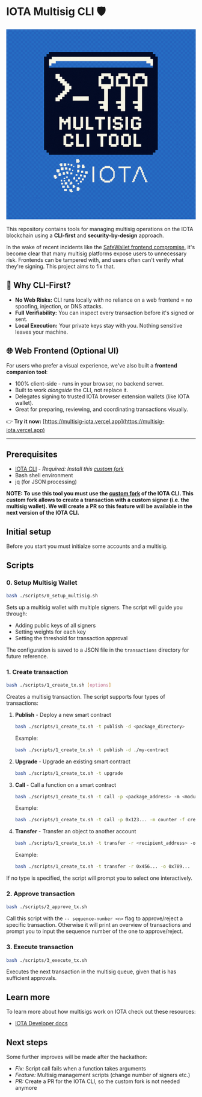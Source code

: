 # IOTA Multisig CLI 🛡️

![logo](/assets/logo.png)

This repository contains tools for managing multisig operations on the IOTA blockchain using a **CLI-first** and **security-by-design** approach.

In the wake of recent incidents like the [SafeWallet frontend compromise](https://x.com/safe/status/1894768522720350673), it's become clear that many multisig platforms expose users to unnecessary risk. Frontends can be tampered with, and users often can't verify what they're signing. This project aims to fix that.

## 🔐 Why CLI-First?

- **No Web Risks:** CLI runs locally with no reliance on a web frontend = no spoofing, injection, or DNS attacks.
- **Full Verifiability:** You can inspect every transaction before it's signed or sent.
- **Local Execution:** Your private keys stay with you. Nothing sensitive leaves your machine.

## 🌐 Web Frontend (Optional UI)

For users who prefer a visual experience, we've also built a **frontend companion tool**:

- 100% client-side - runs in your browser, no backend server.
- Built to work *alongside* the CLI, not replace it.
- Delegates signing to trusted IOTA browser extension wallets (like IOTA wallet).
- Great for preparing, reviewing, and coordinating transactions visually.

👉 **Try it now:** [https://multisig-iota.vercel.app](https://multisig-iota.vercel.app)

---

## Prerequisites

- [IOTA CLI](https://docs.iota.org/developer/getting-started/install-iota) - *Required: Install this [custom fork](https://github.com/arjanjohan/iota/tree/custom-sender-cli)*
- Bash shell environment
- jq (for JSON processing)

__NOTE: To use this tool you must use the [custom fork](https://github.com/arjanjohan/iota/tree/custom-sender-cli) of the IOTA CLI. This custom fork allows to create a transaction with a custom signer (i.e. the multisig wallet). We will create a PR so this feature will be available in the next version of the IOTA CLI.__

## Initial setup

Before you start you must initialze some accounts and a multisig.

## Scripts

### 0. Setup Multisig Wallet

```bash
bash ./scripts/0_setup_multisig.sh
```

Sets up a multisig wallet with multiple signers. The script will guide you through:
- Adding public keys of all signers
- Setting weights for each key
- Setting the threshold for transaction approval

The configuration is saved to a JSON file in the `transactions` directory for future reference.

### 1. Create transaction

```bash
bash ./scripts/1_create_tx.sh [options]
```

Creates a multisig transaction. The script supports four types of transactions:

1. **Publish** - Deploy a new smart contract
   ```bash
   bash ./scripts/1_create_tx.sh -t publish -d <package_directory>
   ```
   Example:
   ```bash
   bash ./scripts/1_create_tx.sh -t publish -d ./my-contract
   ```

2. **Upgrade** - Upgrade an existing smart contract
   ```bash
   bash ./scripts/1_create_tx.sh -t upgrade
   ```

3. **Call** - Call a function on a smart contract
   ```bash
   bash ./scripts/1_create_tx.sh -t call -p <package_address> -m <module_name> -f <function_name> [-a <args>]
   ```
   Example:
   ```bash
   bash ./scripts/1_create_tx.sh -t call -p 0x123... -m counter -f create
   ```

4. **Transfer** - Transfer an object to another account
   ```bash
   bash ./scripts/1_create_tx.sh -t transfer -r <recipient_address> -o <object_id>
   ```
   Example:
   ```bash
   bash ./scripts/1_create_tx.sh -t transfer -r 0x456... -o 0x789...
   ```

If no type is specified, the script will prompt you to select one interactively.

### 2. Approve transaction

```bash
bash ./scripts/2_approve_tx.sh
```

Call this script with the `-- sequence-number <n>` flag to approve/reject a specific transaction. Otherwise it will print an overview of transactions and prompt you to input the sequence number of the one to approve/reject.

### 3. Execute transaction

```bash
bash ./scripts/3_execute_tx.sh
```

Executes the next transaction in the multisig queue, given that is has sufficient approvals.

## Learn more

To learn more about how multisigs work on IOTA check out these resources:
- [IOTA Developer docs](https://docs.iota.org/developer/cryptography/transaction-auth/multisig)

## Next steps
Some further improves will be made after the hackathon:
- *Fix:* Script call fails when a function takes arguments
- *Feature:* Multisig management scripts (change number of signers etc.)
- *PR:* Create a PR for the IOTA CLI, so the custom fork is not needed anymore

